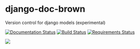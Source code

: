 django-doc-brown
================

Version control for django models (experimental)

[![Documentation Status](https://readthedocs.org/projects/django-doc-brown/badge/?version=latest)](https://django-doc-brown.readthedocs.org/)
[![Build Status](https://travis-ci.org/valberg/django-model-history.svg?branch=master)](https://travis-ci.org/valberg/django-model-history)
[![Requirements Status](https://requires.io/github/valberg/django-doc-brown/requirements.svg?branch=master)](https://requires.io/github/valberg/django-doc-brown/requirements/?branch=master)

![](http://upload.wikimedia.org/wikipedia/en/9/97/Doc_Brown.JPG)

